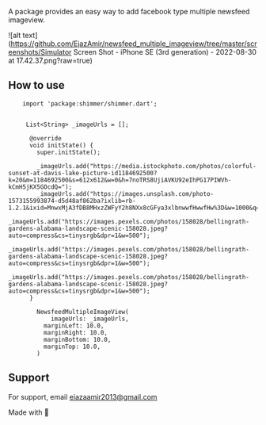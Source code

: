 
A package provides an easy way to add facebook type multiple newsfeed imageview.

![alt text](https://github.com/EjazAmir/newsfeed_multiple_imageview/tree/master/screenshots/Simulator Screen Shot - iPhone SE (3rd generation) - 2022-08-30 at 17.42.37.png?raw=true)

## How to use

       
        import 'package:shimmer/shimmer.dart';
       
      
         List<String> _imageUrls = [];

          @override
          void initState() {
            super.initState();

            _imageUrls.add("https://media.istockphoto.com/photos/colorful-sunset-at-davis-lake-picture-id1184692500?k=20&m=1184692500&s=612x612&w=0&h=7noTRS8UjiAVKU92eIhPG17PIWVh-kCmH5jKX5GOcdQ=");
            _imageUrls.add("https://images.unsplash.com/photo-1573155993874-d5d48af862ba?ixlib=rb-1.2.1&ixid=MnwxMjA3fDB8MHxzZWFyY2h8NXx8cGFya3xlbnwwfHwwfHw%3D&w=1000&q=80");
            _imageUrls.add("https://images.pexels.com/photos/158028/bellingrath-gardens-alabama-landscape-scenic-158028.jpeg?auto=compress&cs=tinysrgb&dpr=1&w=500");
            _imageUrls.add("https://images.pexels.com/photos/158028/bellingrath-gardens-alabama-landscape-scenic-158028.jpeg?auto=compress&cs=tinysrgb&dpr=1&w=500");
            _imageUrls.add("https://images.pexels.com/photos/158028/bellingrath-gardens-alabama-landscape-scenic-158028.jpeg?auto=compress&cs=tinysrgb&dpr=1&w=500");
          }

            NewsfeedMultipleImageView(
                imageUrls: _imageUrls,
              marginLeft: 10.0,
              marginRight: 10.0,
              marginBottom: 10.0,
              marginTop: 10.0,
            )


## Support

For support, email ejazaamir2013@gmail.com

Made with 💝
